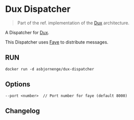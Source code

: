 # Dux Dispatcher 

>Part of the ref. implementation of the [Dux](https://github.com/asbjornenge/dux) architecture.

A Dispatcher for [Dux](https://github.com/asbjornenge/dux).  

This Dispatcher uses [Faye](http://faye.jcoglan.com/) to distribute messages. 

## RUN

    docker run -d asbjornenge/dux-dispatcher

## Options

    --port <number>  // Port number for faye (default 8000)

## Changelog 

